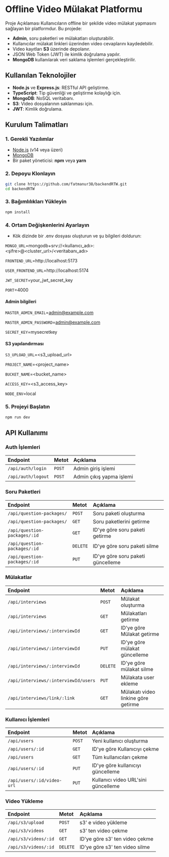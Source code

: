 
# Offline Video Mülakat Platformu

Proje Açıklaması
Kullanıcıların offline bir şekilde video mülakat yapmasını sağlayan bir platformdur.
Bu projede:

- **Admin**, soru paketleri ve mülakatları oluşturabilir.
- Kullanıcılar mülakat linkleri üzerinden video cevaplarını kaydedebilir.
- Video kayıtları **S3** üzerinde depolanır.
- JSON Web Token (JWT) ile kimlik doğrulama yapılır.
- **MongoDB** kullanılarak veri saklama işlemleri gerçekleştirilir.

## Kullanılan Teknolojiler
- **Node.js** ve **Express.js**: RESTful API geliştirme.
- **TypeScript**: Tip güvenliği ve geliştirme kolaylığı için.
- **MongoDB**: NoSQL veritabanı.
- **S3**: Video dosyalarının saklanması için.
- **JWT**: Kimlik doğrulama.

## Kurulum Talimatları

### 1. Gerekli Yazılımlar
- [Node.js](https://nodejs.org/) (v14 veya üzeri)
- [MongoDB](https://www.mongodb.com/)
- Bir paket yöneticisi: **npm** veya **yarn**

### 2. Depoyu Klonlayın
```bash
git clone https://github.com/fatmanur38/backendRTW.git
cd backendRTW
```
### 3. Bağımlılıkları Yükleyin
```bash
npm install
```

### 4. Ortam Değişkenlerini Ayarlayın

- Kök dizinde bir .env dosyası oluşturun ve şu bilgileri doldurun:

`MONGO_URL`=mongodb+srv://<kullanıcı_adı>:<şifre>@<cluster_url>/<veritabanı_adı>

`FRONTEND_URL`=http://localhost:5173

`USER_FRONTEND_URL`=http://localhost:5174

`JWT_SECRET`=your_jwt_secret_key

`PORT`=4000
#### Admin bilgileri

`MASTER_ADMIN_EMAIL`=admin@example.com

`MASTER_ADMIN_PASSWORD`=admin@example.com

`SECRET_KEY`=mysecretkey
#### S3 yapılandırması

`S3_UPLOAD_URL`=<s3_upload_url>

`PROJECT_NAME`=<project_name>

`BUCKET_NAME`=<bucket_name>

`ACCESS_KEY`=<s3_access_key>

`NODE_ENV`=local

### 5. Projeyi Başlatın

```bash
npm run dev
```
  
## API Kullanımı

### Auth İşlemleri

| Endpoint | Metot     | Açıklama                |
| :-------- | :------- | :------------------------- |
| `/api/auth/login` | `POST` | Admin giriş işlemi |
| `/api/auth/logout` | `POST` | Admin çıkış yapma işlemi |

### Soru Paketleri

| Endpoint | Metot     | Açıklama                |
| :-------- | :------- | :------------------------- |
| `/api/question-packages/` | `POST` | Soru paketi oluşturma |
| `/api/question-packages/` | `GET` | Soru paketlerini getirme |
| `/api/question-packages/:id` | `GET` | ID'ye göre soru paketi getirme |
| `/api/question-packages/:id` | `DELETE` | ID'ye göre soru paketi silme |
| `/api/question-packages/:id` | `PUT` | ID'ye göre soru paketi güncelleme |

### Mülakatlar

| Endpoint | Metot     | Açıklama                |
| :-------- | :------- | :------------------------- |
| `/api/interviews` | `POST` | Mülakat oluşturma |
| `/api/interviews` | `GET` | Mülakatları getirme |
| `/api/interviews/:interviewId` | `GET` | ID'ye göre Mülakat getirme |
| `/api/interviews/:interviewId` | `PUT` | ID'ye göre mülakat güncelleme |
| `/api/interviews/:interviewId` | `DELETE` | ID'ye göre mülakat silme |
| `/api/interviews/:interviewId/users` | `PUT` | Mülakata user ekleme |
| `/api/interviews/link/:link` | `GET` | Mülakatı video linkine göre getirme |

### Kullanıcı İşlemleri

| Endpoint | Metot     | Açıklama                |
| :-------- | :------- | :------------------------- |
| `/api/users` | `POST` | Yeni kullanıcı oluşturma |
| `/api/users/:id` | `GET` | ID'ye göre Kullanıcıyı çekme |
| `/api/users` | `GET` | Tüm kullanıcıları çekme |
| `/api/users/:id` | `PUT` | ID'ye göre kullanıcıyı güncelleme |
| `/api/users/:id/video-url` | `PUT` | Kullanıcı video URL'sini güncelleme |


### Video Yükleme

| Endpoint | Metot     | Açıklama                |
| :-------- | :------- | :------------------------- |
| `/api/s3/upload` | `POST` | s3' e video yükleme |
| `/api/s3/videos` | `GET` | s3' ten video çekme |
| `/api/s3/videos/:id` | `GET` | ID'ye göre s3' ten video çekme |
| `/api/s3/videos/:id` | `DELETE` | ID'ye göre s3' ten video silme |


